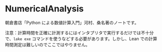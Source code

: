 # NumericalAnalysis

朝倉書店「Python による数値計算入門」河村、桑名著のノートです。

注意：計算時間を正確に計測するにはインタプリタで実行するだけでは不十分で、`lake exe` コマンドを使うなどする必要があります。しかし、Lean での計算時間測定は難しいのでここではやりません。